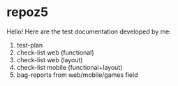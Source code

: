 # repoz5
Hello! Here are the test documentation developed by me:

1) test-plan
2) check-list web (functional)
3) check-list web (layout)
4) check-list mobile (functional+layout)
5) bag-reports from web/mobile/games field
